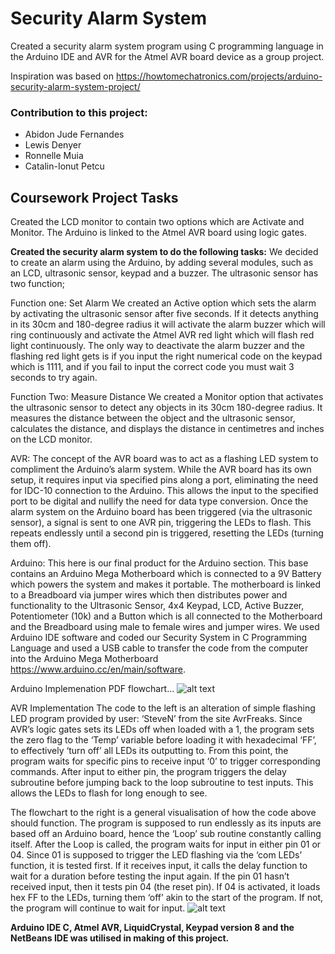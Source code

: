 # Security Alarm System

Created a security alarm system program using C programming language in the Arduino IDE and AVR for the Atmel AVR board device as a group project.

Inspiration was based on https://howtomechatronics.com/projects/arduino-security-alarm-system-project/

### Contribution to this project:
- Abidon Jude Fernandes
- Lewis Denyer
- Ronnelle Muia
- Catalin-Ionut Petcu

## Coursework Project Tasks

Created the LCD monitor to contain two options which are Activate and Monitor. The Arduino is linked to the Atmel AVR board using logic gates.

**Created the security alarm system to do the following tasks:**
We decided to create an alarm using the Arduino, by adding several modules, such as an LCD, ultrasonic sensor, keypad and a buzzer. The ultrasonic sensor has two function;

Function one: Set Alarm
We created an Active option which sets the alarm by activating the ultrasonic sensor after five seconds. If it detects anything in its 30cm and 180-degree radius it will activate the alarm buzzer which will ring continuously and activate the Atmel AVR red light which will flash red light continuously. The only way to deactivate the alarm buzzer and the flashing red light gets is if you input the right numerical code on the keypad which is 1111, and if you fail to input the correct code you must wait 3 seconds to try again.

Function Two: Measure Distance
We created a Monitor option that activates the ultrasonic sensor to detect any objects in its 30cm 180-degree radius.  It measures the distance between the object and the ultrasonic sensor, calculates the distance, and displays the distance in centimetres and inches on the LCD monitor. 

AVR: The concept of the AVR board was to act as a flashing LED system to compliment the Arduino’s alarm system. While the AVR board has its own setup, it requires input via specified pins along a port, eliminating the need for IDC-10 connection to the Arduino. This allows the input to the specified port to be digital and nullify the need for data type conversion. Once the alarm system on the Arduino board has been triggered (via the ultrasonic sensor), a signal is sent to one AVR pin, triggering the LEDs to flash. This repeats endlessly until a second pin is triggered, resetting the LEDs (turning them off).

Arduino: This here is our final product for the Arduino section. This base contains an Arduino Mega Motherboard which is connected to a 9V Battery which powers the system and makes it portable. The motherboard is linked to a Breadboard via jumper wires which then distributes power and functionality to the Ultrasonic Sensor, 4x4 Keypad, LCD, Active Buzzer, Potentiometer (10k) and a Button which is all connected to the Motherboard and the Breadboard using male to female wires and jumper wires. We used Arduino IDE software and coded our Security System in C Programming Language and used a USB cable to transfer the code from the computer into the Arduino Mega Motherboard https://www.arduino.cc/en/main/software.

Arduino Implemenation
PDF flowchart...
![alt text](https://github.com/[username]/[reponame]/blob/[branch]/image.jpg?raw=true)



AVR Implementation
The code to the left is an alteration of simple flashing LED program provided by user: ‘SteveN’ from the site AvrFreaks. Since AVR’s logic gates sets its LEDs off when loaded with a 1, the program sets the zero flag to the ‘Temp’ variable before loading it with hexadecimal ‘FF’, to effectively ‘turn off’ all LEDs its outputting to.
From this point, the program waits for specific pins to receive input ‘0’ to trigger corresponding commands. After input to either pin, the program triggers the delay subroutine before jumping back to the loop subroutine to test inputs. This allows the LEDs to flash for long enough to see.

The flowchart to the right is a general visualisation of how the code above should function. The program is supposed to run endlessly as its inputs are based off an Arduino board, hence the ‘Loop’ sub routine constantly calling itself.
After the Loop is called, the program waits for input in either pin 01 or 04. Since 01 is supposed to trigger the LED flashing via the ‘com LEDs’ function, it is tested first. If it receives input, it calls the delay function to wait for a duration before testing the input again.
If the pin 01 hasn’t received input, then it tests pin 04 (the reset pin). If 04 is activated, it loads hex FF to the LEDs, turning them ‘off’ akin to the start of the program. If not, the program will continue to wait for input.
![alt text](https://github.com/[username]/[reponame]/blob/[branch]/image.jpg?raw=true)




**Arduino IDE C, Atmel AVR, LiquidCrystal, Keypad
version 8 and the NetBeans IDE was utilised in making of this project.**
